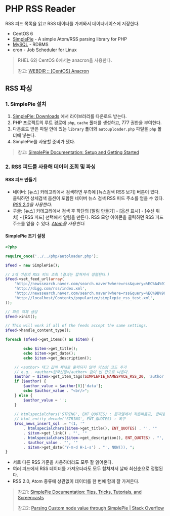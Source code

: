 # PHP RSS Reader

RSS 피드 목록을 읽고 RSS 데이터를 가져와서 데이터베이스에 저장한다.

- CentOS 6
- [SimplePie](https://github.com/simplepie/simplepie) - A simple Atom/RSS parsing library for PHP
- [MySQL](https://www.mysql.com/) - RDBMS
- cron - Job Scheduler for Linux

> RHEL 6와 CentOS 6에서는 anacron을 사용한다. 
>
> 참고: [WEBDIR :: [CentOS] Anacron](https://webdir.tistory.com/175)

## RSS 파싱

### 1. SimplePie 설치

1. [SimplePie: Downloads](https://simplepie.org/downloads/) 에서 라이브러리를 다운로드 받는다.
2. PHP 프로젝트의 루트 경로에 `php`, `cache` 폴더를 생성하고, 777 권한을 부여한다.
3. 다운로드 받은 파일 안에 있는 `library` 폴더와 `autouploader.php` 파일을 `php` 폴더에 넣는다.
4. SimplePie를 사용할 준비가 됐다.

> 참고: [SimplePie Documentation: Setup and Getting Started](https://simplepie.org/wiki/setup/setup)

### 2. RSS 피드를 사용해 데이터 조회 및 파싱

#### RSS 피드 만들기

- 네이버: [뉴스] 카테고리에서 검색하면 우측에 [뉴스검색 RSS 보기] 버튼이 있다. 클릭하면 상세검색 옵션이 포함된 네이버 뉴스 검색 RSS 피드 주소를 얻을 수 있다. *[RSS 2.0](https://validator.w3.org/feed/docs/rss2.html)을 사용한다.*
- 구글: [뉴스] 카테고리에서 검색 후 하단의 [알림 만들기] - [옵션 표시] - [수신 위치] - [RSS 피드] 선택해서 알림을 만든다. RSS 모양 아이콘을 클릭하면 RSS 피드 주소를 얻을 수 있다. *[Atom](https://validator.w3.org/feed/docs/atom.html)을 사용한다.*

#### SimplePie 초기 설정

```php
<?php

require_once('../../php/autoloader.php');

$feed = new SimplePie();

// 2개 이상의 RSS 피드 조회 (결과는 합쳐져서 정렬된다.)
$feed->set_feed_url(array(
    'http://newssearch.naver.com/search.naver?where=rss&query=%EC%A4%91%EC%86%8C%ED%98%95%20%EC%9B%90%EC%9E%90%EB%A1%9C&field=0&nx_search_query=&nx_and_query=&nx_sub_query=&nx_search_hlquery=&is_dts=0',
    'http://digg.com/rss/index.xml',
    'http://newssearch.naver.com/search.naver?where=rss&query=%EC%9B%90%EC%9E%90%EB%A0%A5%20%EC%9C%A0%EB%9F%BD&field=0&nx_search_query=&nx_and_query=&nx_sub_query=&nx_search_hlquery=&is_dts=0',
    'http://localhost/Contents/popularize/simplepie_rss_test.xml',
));

// 피드 객체 생성
$feed->init();

// This will work if all of the feeds accept the same settings.
$feed->handle_content_type();

foreach ($feed->get_items() as $item) {

		echo $item->get_title();
		echo $item->get_date();
		echo $item->get_description();

    // <author> 태그 값이 제대로 출력되지 않아 커스텀 코드 추가
    // e.g.. <author>한국신문</author> 값이 빈 칸으로 나온다.
    $author = $item->get_item_tags(SIMPLEPIE_NAMESPACE_RSS_20, 'author');
    if ($author) {
        $author_value = $author[0]['data'];
        echo $author_value . "<br/>";
    } else {
        $author_value = '';
    }
    
    // htmlspecialchars('STRING', ENT_QUOTES) : 문자열에서 작은따옴표, 큰따옴표만 HTML ESCAPE 처리
    // html_entity_decode('STRING', ENT_QUOTES) : 복구
    $rss_news_insert_sql .= "(1, '"
        . htmlspecialchars($item->get_title(), ENT_QUOTES) . "', '"
        . $item->get_link() . "', '"
        . htmlspecialchars($item->get_description(), ENT_QUOTES) . "', '"
        . $author_value . "', '"
        . $item->get_date('Y-m-d H-i-s') . "', NOW()), ";
}

```

- 서로 다른 RSS 기준을 사용하더라도 모두 잘 읽어온다.
- 여러 피드에서 RSS 데이터를 가져오더라도 모두 합쳐져서 날짜 최신순으로 정렬된다.
- RSS 2.0, Atom 종류에 상관없이 데이터를 한 번에 함께 잘 가져온다.

> 참고1: [SimplePie Documentation: Tips, Tricks, Tutorials, and Screencasts](https://simplepie.org/wiki/tutorial/start)
> 
> 참고2: [Parsing Custom node value through SimplePie | Stack Overflow](https://stackoverflow.com/questions/15779631/parsing-custom-node-value-through-simplepie)